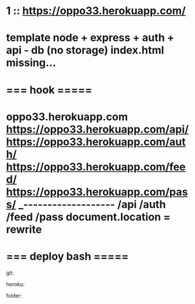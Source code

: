 # 1 :: https://oppo33.herokuapp.com/
template node + express + auth + api - db (no storage) 
index.html missing...
====================
=== hook       =====
====================
oppo33.herokuapp.com
https://oppo33.herokuapp.com/api/
https://oppo33.herokuapp.com/auth/
https://oppo33.herokuapp.com/feed/
https://oppo33.herokuapp.com/pass/
_-------------------
/api
/auth
/feed
/pass
document.location = rewrite
=====================
=== deploy bash =====
=====================
git:

heroku:

folder:
